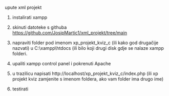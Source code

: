 upute xml projekt

1. instalirati xampp

2. skinuti datoteke s githuba
	https://github.com/JosipMartic1/xml_projekt/tree/main

3. napraviti folder pod imenom xp_projekt_kviz_c (ili kako god drugačije nazvati) u C:\xampp\htdocs (ili bilo koji drugi disk gdje se nalaze xampp folderi.

4. upaliti xampp control panel i pokrenuti Apache

5. u trazilicu napisati http://localhost/xp_projekt_kviz_c/index.php (ili xp projekt kviz zamjenite s imenom foldera, ako vam folder ima drugo ime)

6. testirati
